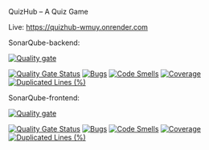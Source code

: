 QuizHub – A Quiz Game

Live: https://quizhub-wmuy.onrender.com

SonarQube-backend:

[![Quality gate](https://sonarcloud.io/api/project_badges/quality_gate?project=ropold_QuizHub-backend)](https://sonarcloud.io/summary/new_code?id=ropold_QuizHub-backend)

[![Quality Gate Status](https://sonarcloud.io/api/project_badges/measure?project=ropold_QuizHub-backend&metric=alert_status)](https://sonarcloud.io/summary/new_code?id=ropold_QuizHub-backend)
[![Bugs](https://sonarcloud.io/api/project_badges/measure?project=ropold_QuizHub-backend&metric=bugs)](https://sonarcloud.io/summary/new_code?id=ropold_QuizHub-backend)
[![Code Smells](https://sonarcloud.io/api/project_badges/measure?project=ropold_QuizHub-backend&metric=code_smells)](https://sonarcloud.io/summary/new_code?id=ropold_QuizHub-backend)
[![Coverage](https://sonarcloud.io/api/project_badges/measure?project=ropold_QuizHub-backend&metric=coverage)](https://sonarcloud.io/summary/new_code?id=ropold_QuizHub-backend)
[![Duplicated Lines (%)](https://sonarcloud.io/api/project_badges/measure?project=ropold_QuizHub-backend&metric=duplicated_lines_density)](https://sonarcloud.io/summary/new_code?id=ropold_QuizHub-backend)

SonarQube-frontend:

[![Quality gate](https://sonarcloud.io/api/project_badges/quality_gate?project=ropold_QuizHub-frontend)](https://sonarcloud.io/summary/new_code?id=ropold_QuizHub-frontend)

[![Quality Gate Status](https://sonarcloud.io/api/project_badges/measure?project=ropold_QuizHub-frontend&metric=alert_status)](https://sonarcloud.io/summary/new_code?id=ropold_QuizHub-frontend)
[![Bugs](https://sonarcloud.io/api/project_badges/measure?project=ropold_QuizHub-frontend&metric=bugs)](https://sonarcloud.io/summary/new_code?id=ropold_QuizHub-frontend)
[![Code Smells](https://sonarcloud.io/api/project_badges/measure?project=ropold_QuizHub-frontend&metric=code_smells)](https://sonarcloud.io/summary/new_code?id=ropold_QuizHub-frontend)
[![Coverage](https://sonarcloud.io/api/project_badges/measure?project=ropold_QuizHub-frontend&metric=coverage)](https://sonarcloud.io/summary/new_code?id=ropold_QuizHub-frontend)
[![Duplicated Lines (%)](https://sonarcloud.io/api/project_badges/measure?project=ropold_QuizHub-frontend&metric=duplicated_lines_density)](https://sonarcloud.io/summary/new_code?id=ropold_QuizHub-frontend)

